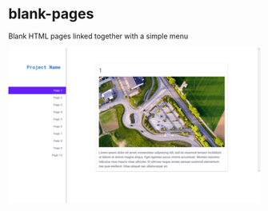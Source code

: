 # blank-pages
Blank HTML pages linked together with a simple menu

![screenshot](https://github.com/Jon-Dickinson/blank-pages/blob/master/assets/images/screenshot.png)
